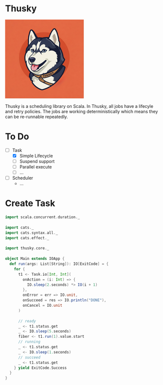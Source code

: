 # Thusky

<img src="/docs/icon.jpg" width="256" height="256" />

Thusky is a scheduling library on Scala. In Thusky, all jobs have a lifecyle 
and retry policies. The jobs are working deterministically which means they 
can be re-runnable repeatedly.

# To Do
- [ ] Task
    - [x] Simple Lifecycle
    - [ ] Suspend support
    - [ ] Parallel execute
    - [ ] ...
- [ ] Scheduler
    - ...



# Create Task
```scala
import scala.concurrent.duration._

import cats._
import cats.syntax.all._
import cats.effect._

import thusky.core._

object Main extends IOApp {
  def run(args: List[String]): IO[ExitCode] = {
    for {
      t1 <- Task.io[Int, Int](
        onAction = (i: Int) => {
          IO.sleep(2.seconds) *> IO(i + 1)
        },
        onError = err => IO.unit,
        onSucceed = res => IO.println("DONE"),
        onCancel = IO.unit
      )

      // ready
      _ <- t1.status.get
      _ <- IO.sleep(5.seconds)
      fiber <- t1.run(1).value.start
      // running
      _ <- t1.status.get
      _ <- IO.sleep(1.seconds)
      // succeed
      _ <- t1.status.get
    } yield ExitCode.Success
  }
}

```
